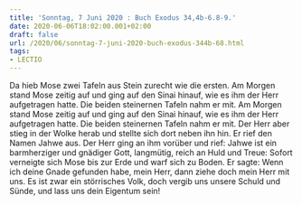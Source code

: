 ```yaml
---
title: 'Sonntag, 7 Juni 2020 : Buch Exodus 34,4b-6.8-9.'
date: 2020-06-06T18:02:00.001+02:00
draft: false
url: /2020/06/sonntag-7-juni-2020-buch-exodus-344b-68.html
tags: 
- LECTIO
---
```


Da hieb Mose zwei Tafeln aus Stein zurecht wie die ersten. Am Morgen stand Mose zeitig auf und ging auf den Sinai hinauf, wie es ihm der Herr aufgetragen hatte. Die beiden steinernen Tafeln nahm er mit. Am Morgen stand Mose zeitig auf und ging auf den Sinai hinauf, wie es ihm der Herr aufgetragen hatte. Die beiden steinernen Tafeln nahm er mit. Der Herr aber stieg in der Wolke herab und stellte sich dort neben ihn hin. Er rief den Namen Jahwe aus. Der Herr ging an ihm vorüber und rief: Jahwe ist ein barmherziger und gnädiger Gott, langmütig, reich an Huld und Treue: Sofort verneigte sich Mose bis zur Erde und warf sich zu Boden. Er sagte: Wenn ich deine Gnade gefunden habe, mein Herr, dann ziehe doch mein Herr mit uns. Es ist zwar ein störrisches Volk, doch vergib uns unsere Schuld und Sünde, und lass uns dein Eigentum sein!